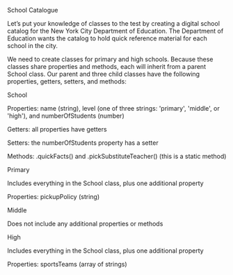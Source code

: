 
School Catalogue

Let’s put your knowledge of classes to the test by creating a digital school catalog for the New York City Department of Education. The Department of Education wants the catalog to hold quick reference material for each school in the city.

We need to create classes for primary and high schools. Because these classes share properties and methods, each will inherit from a parent School class. Our parent and three child classes have the following properties, getters, setters, and methods:

School

Properties: name (string), level (one of three strings: 'primary', 'middle', or 'high'), and numberOfStudents (number)

Getters: all properties have getters

Setters: the numberOfStudents property has a setter

Methods: .quickFacts() and .pickSubstituteTeacher() (this is a static method)

Primary

Includes everything in the School class, plus one additional property

Properties: pickupPolicy (string)

Middle

Does not include any additional properties or methods

High

Includes everything in the School class, plus one additional property

Properties: sportsTeams (array of strings)
